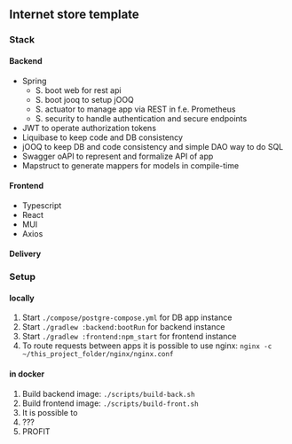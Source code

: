 ## Internet store template

### Stack

#### Backend

* Spring
    * S. boot web for rest api
    * S. boot jooq to setup jOOQ
    * S. actuator to manage app via REST in f.e. Prometheus
    * S. security to handle authentication and secure endpoints
* JWT to operate authorization tokens
* Liquibase to keep code and DB consistency
* jOOQ to keep DB and code consistency and simple DAO way to do SQL
* Swagger oAPI to represent and formalize API of app
* Mapstruct to generate mappers for models in compile-time

#### Frontend

* Typescript
* React
* MUI
* Axios

#### Delivery

### Setup

#### locally

1. Start `./compose/postgre-compose.yml` for DB app instance
2. Start `./gradlew :backend:bootRun` for backend instance
3. Start `./gradlew :frontend:npm_start` for frontend instance
4. To route requests between apps it is possible to use nginx: `nginx -c ~/this_project_folder/nginx/nginx.conf`

#### in docker

1. Build backend image: `./scripts/build-back.sh`
2. Build frontend image: `./scripts/build-front.sh`
3. It is possible to 
4. ???
5. PROFIT
